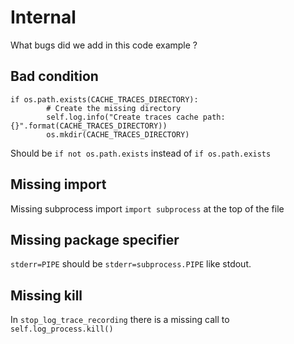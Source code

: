 # Internal

What bugs did we add in this code example ?

## Bad condition

```
if os.path.exists(CACHE_TRACES_DIRECTORY):
        # Create the missing directory
        self.log.info("Create traces cache path: {}".format(CACHE_TRACES_DIRECTORY))
        os.mkdir(CACHE_TRACES_DIRECTORY)
```

Should be `if not os.path.exists` instead of `if os.path.exists`

## Missing import

Missing subprocess import
`import subprocess` at the top of the file

## Missing package specifier

`stderr=PIPE` should be `stderr=subprocess.PIPE` like stdout.

## Missing kill

In `stop_log_trace_recording` there is a missing call to `self.log_process.kill()`